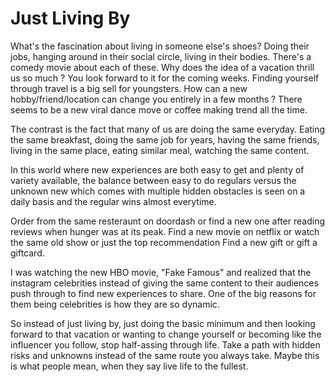 # Just Living By

What's the fascination about living in someone else's shoes? Doing their jobs, hanging around in their social circle, living in their bodies. 
There's a comedy movie about each of these.
Why does the idea of a vacation thrill us so much ? You look forward to it for the coming weeks. Finding yourself through travel is a big sell for youngsters.
How can a new hobby/friend/location can change you entirely in a few months ? There seems to be a new viral dance move or coffee making trend all the time.

The contrast is the fact that many of us are doing the same everyday. Eating the same breakfast, doing the same job for years, having the same
friends, living in the same place, eating similar meal, watching the same content. 

In this world where new experiences are both easy to get and plenty of variety available, the balance between easy to do regulars versus the unknown new which comes with multiple hidden obstacles is seen on a daily basis and the regular wins almost everytime. 

Order from the same resteraunt on doordash or find a new one after reading reviews when hunger was at its peak. 
Find a new movie on netflix or watch the same old show or just the top recommendation
Find a new gift or gift a giftcard.

I was watching the new HBO movie, "Fake Famous" and realized that the instagram celebrities instead of giving the same content to their audiences push through to 
find new experiences to share. One of the big reasons for them being celebrities is how they are so dynamic. 

So instead of just living by, just doing the basic minimum and then looking forward to that vacation or wanting to change yourself or becoming like the influencer you follow, stop half-assing through life. 
Take a path with hidden risks and unknowns instead of the same route you always take. Maybe this is what people mean, when they say live life to the fullest. 

